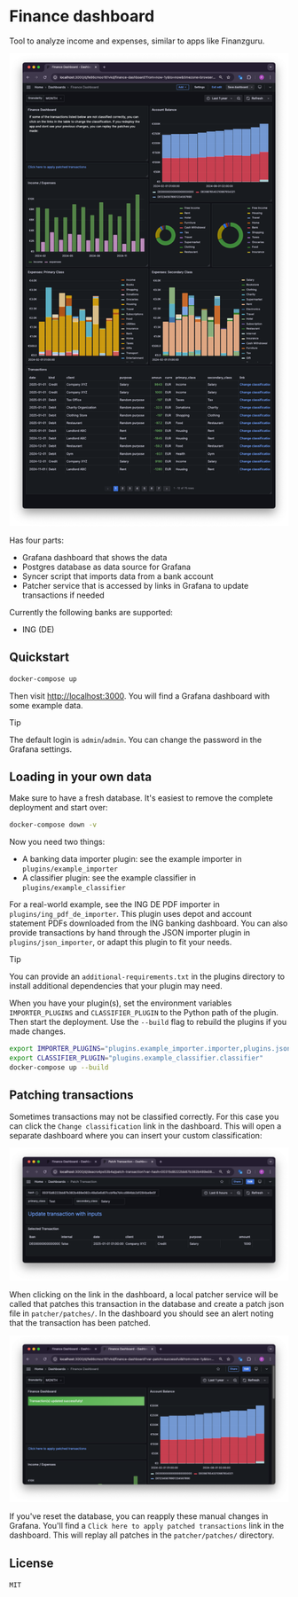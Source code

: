 # Finance dashboard

Tool to analyze income and expenses, similar to apps like Finanzguru.

![Screenshot](screenshots/main-dashboard.png)

Has four parts:
- Grafana dashboard that shows the data
- Postgres database as data source for Grafana
- Syncer script that imports data from a bank account
- Patcher service that is accessed by links in Grafana to update transactions if needed

Currently the following banks are supported:
- ING (DE)

## Quickstart

```bash
docker-compose up
```

Then visit [http://localhost:3000](http://localhost:3000). You will find a Grafana dashboard with some example data.

> [!TIP]
> The default login is `admin`/`admin`. You can change the password in the Grafana settings.

## Loading in your own data

Make sure to have a fresh database. It's easiest to remove the complete deployment and start over:

```bash
docker-compose down -v
```

Now you need two things:
- A banking data importer plugin: see the example importer in `plugins/example_importer`
- A classifier plugin: see the example classifier in `plugins/example_classifier`

For a real-world example, see the ING DE PDF importer in `plugins/ing_pdf_de_importer`. This plugin uses depot and account statement PDFs downloaded from the ING banking dashboard. You can also provide transactions by hand through the JSON importer plugin in `plugins/json_importer`, or adapt this plugin to fit your needs.

> [!TIP]
> You can provide an `additional-requirements.txt` in the plugins directory to install additional dependencies that your plugin may need.

When you have your plugin(s), set the environment variables `IMPORTER_PLUGINS` and `CLASSIFIER_PLUGIN` to the Python path of the plugin. Then start the deployment. Use the `--build` flag to rebuild the plugins if you made changes.

```bash
export IMPORTER_PLUGINS="plugins.example_importer.importer,plugins.json_importer.importer"
export CLASSIFIER_PLUGIN="plugins.example_classifier.classifier"
docker-compose up --build
```

## Patching transactions

Sometimes transactions may not be classified correctly. For this case you can click the `Change classification` link in the dashboard. This will open a separate dashboard where you can insert your custom classification:

![Screenshot](screenshots/patch-transaction.png)

When clicking on the link in the dashboard, a local patcher service will be called that patches this transaction in the database and create a patch json file in `patcher/patches/`. In the dashboard you should see an alert noting that the transaction has been patched.

![Screenshot](screenshots/patch-transaction-success.png)

If you've reset the database, you can reapply these manual changes in Grafana. You'll find a `Click here to apply patched transactions` link in the dashboard. This will replay all patches in the `patcher/patches/` directory.

## License

`MIT`

